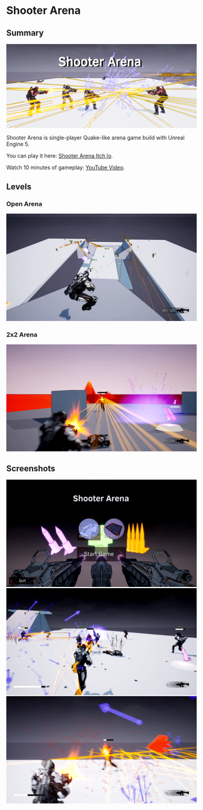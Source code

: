 # Shooter Arena

## Summary
![](Project/Images/Header.png)

Shooter Arena is single-player Quake-like arena game build with Unreal Engine 5.


You can play it here: [Shooter Arena Itch Io](https://seregaengine.itch.io/shooter-arena).


Watch 10 minutes of gameplay: [YouTube Video](https://www.youtube.com/watch?v=8moWYqnqtsU&t=171s).

## Levels

### Open Arena
![](Project/Images/OpenArenaScreenshot.jpg)

### 2x2 Arena 
![](Project/Images/2x2ArenaScreenshot.jpg)

## Screenshots
![Screenshot](Project/Images/Screenshot3.jpg)
![Screenshot](Project/Images/Screenshot1.jpg)
![Screenshot](Project/Images/Screenshot2.jpg)

